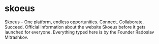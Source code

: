 # skoeus
Skoeus – One platform, endless opportunities. Connect. Collaborate. Succeed. Official information about the website Skoeus before it gets launched for everyone. Everything typed here is by the Founder Radoslav Mitrashkov.

